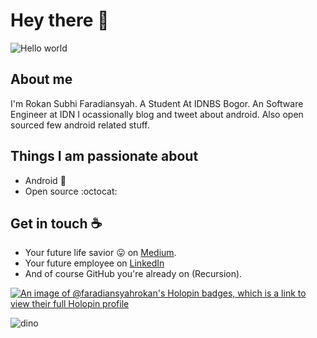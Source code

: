 # Hey there :wave:

<img src="https://raw.githubusercontent.com/sagar-viradiya/sagar-viradiya/master/resources/banner.png" alt="Hello world">





## About me

I'm Rokan Subhi Faradiansyah. A Student At IDNBS Bogor. An Software Engineer at IDN
I ocassionally blog and tweet about android. Also open sourced few android related stuff.  


## Things I am passionate about

- Android :robot:
- Open source :octocat:

## Get in touch :coffee:

- Your future life savior :stuck_out_tongue: on [Medium](https://medium.com/@rokansubhi.f).
- Your future employee on [LinkedIn](https://www.linkedin.com/in/faradiansyah-rokan-a18480248/)
- And of course GitHub you're already on (Recursion).

[![An image of @faradiansyahrokan's Holopin badges, which is a link to view their full Holopin profile](https://holopin.me/faradiansyahrokan)](https://holopin.io/@faradiansyahrokan)

![dino](https://user-images.githubusercontent.com/110968180/217149429-99e76ac6-18ae-4c25-8b37-64468c9b6162.gif)

